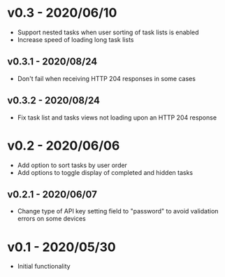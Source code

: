 # v0.3 - 2020/06/10

- Support nested tasks when user sorting of task lists is enabled
- Increase speed of loading long task lists

## v0.3.1 - 2020/08/24

- Don't fail when receiving HTTP 204 responses in some cases

## v0.3.2 - 2020/08/24

- Fix task list and tasks views not loading upon an HTTP 204 response

# v0.2 - 2020/06/06

- Add option to sort tasks by user order
- Add options to toggle display of completed and hidden tasks

## v0.2.1 - 2020/06/07

- Change type of API key setting field to "password" to avoid validation errors on some devices

# v0.1 - 2020/05/30

- Initial functionality
